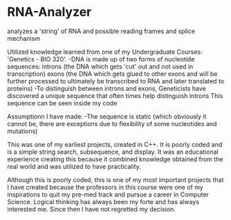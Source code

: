 # RNA-Analyzer
analyzes a 'string' of RNA and possible reading frames and splice mechanism

Utilized knowledge learned from one of my Undergraduate Courses: 'Genetics - BIO 320'.
  -DNA is made up of two forms of nucleotide sequences: 
    introns (the DNA which gets 'cut' out and not used in transcription)
    exons (the DNA which gets glued to other exons and will be further processed to ultimately be transcribed to RNA and later translated to proteins)
  -To distinguish between introns and exons, Geneticists have discovered a unique sequence that often times help distinguish introns
    This sequence can be seen inside my code

Assumptionn I have made:
  -The sequence is static (which obviously it cannot be, there are exceptions due to flexibility of some nucleotides and mutations)

This was one of my earliest projects, created in C++. It is poorly coded and is a simple string search, subsequence, and display.
It was an educational experience creating this because it combined knowledge obtained from the real world and was utilized to have practicality.

Although this is poorly coded, this is one of my most important projects that I have created because the professors in this course
were one of my inspirations to quit my pre-med track and pursue a career in Computer Science. Logical thinking has always been my forte and 
has always interested me. Since then I have not regretted my decision.
